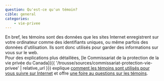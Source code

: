 ```yaml
---
question: Qu'est-ce qu'un témoin?
cible: general
categories:
    - vie-privee
---
```

En bref, les témoins sont des données que les sites Internet enregistrent sur votre ordinateur comme des identifiants uniques, ou même parfois des données d'utilisation. Ils sont donc utilisés pour garder des informations sur vous sur le web.  
Pour des explications plus détaillées, [le Commissariat de la protection de la vie privée du Canada]({{ '/trousse/sources/commissariat-protection-vie-privee' | relative_url }}) explique [comment les témoins sont utilisés pour vous suivre sur Internet](https://www.priv.gc.ca/fr/sujets-lies-a-la-protection-de-la-vie-privee/technologie/protection-de-la-vie-privee-en-ligne-surveillance-et-temoins/temoins/02_05_d_49/) et offre [une foire au questions sur les témoins](https://www.priv.gc.ca/fr/sujets-lies-a-la-protection-de-la-vie-privee/technologie/protection-de-la-vie-privee-en-ligne-surveillance-et-temoins/temoins/foire-aux-questions-sur-les-temoins/).  
